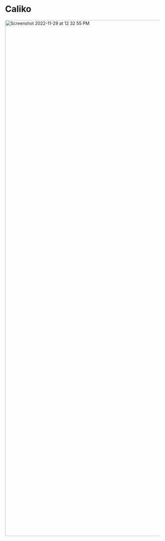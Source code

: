 # Caliko
<img width="1680" alt="Screenshot 2022-11-29 at 12 32 55 PM" src="https://user-images.githubusercontent.com/68525687/204476074-8520627b-df9f-4f91-b3fe-3e5075fd9fd9.png">
